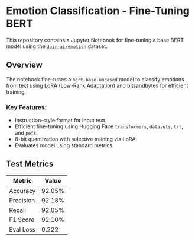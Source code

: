 # Emotion Classification - Fine-Tuning BERT

This repository contains a Jupyter Notebook for fine-tuning a base BERT model using the [`dair-ai/emotion`](https://huggingface.co/datasets/dair-ai/emotion) dataset.

## Overview

The notebook fine-tunes a `bert-base-uncased` model to classify emotions from text using LoRA (Low-Rank Adaptation) and bitsandbytes for efficient training.

### Key Features:
- Instruction-style format for input text.
- Efficient fine-tuning using Hugging Face `transformers`, `datasets`, `trl`, and `peft`.
- 8-bit quantization with selective training via LoRA.
- Evaluates model using standard metrics.

## Test Metrics 

| Metric           | Value      |
|------------------|------------|
| Accuracy         | 92.05%     |
| Precision        | 92.18%     |
| Recall           | 92.05%     |
| F1 Score         | 92.10%     |
| Eval Loss        | 0.222      |
